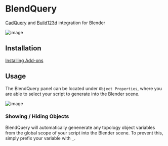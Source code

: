# BlendQuery
[CadQuery](https://github.com/CadQuery/cadquery) and [Build123d](https://github.com/gumyr/build123d) integration for Blender

![image](https://user-images.githubusercontent.com/7185241/208252834-c1cdd4eb-b37c-4fd0-bf71-3cdb8ad4bca0.png)

## Installation
[Installing Add-ons](https://docs.blender.org/manual/en/latest/editors/preferences/addons.html#installing-add-ons)

## Usage
The BlendQuery panel can be located under `Object Properties`, where you are able to select your script to generate into the Blender scene.

![image](https://github.com/uki-dev/blendquery/assets/7185241/3012c51f-08a3-4b3f-a9ea-beb6ddbfc08b)

### Showing / Hiding Objects
BlendQuery will automatically genenerate any topology object variables from the global scope of your script into the Blender scene. To prevent this, simply prefix your variable with `_`.

